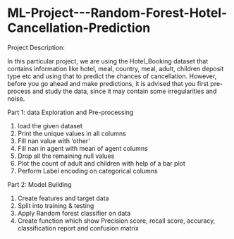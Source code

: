 # ML-Project---Random-Forest-Hotel-Cancellation-Prediction
Project Description:

In this particular project, we are using the Hotel_Booking dataset that contains information like hotel, meal, country, meal, adult, children deposit type etc and using that to predict the chances of cancellation.
However, before you go ahead and make predictions, it is advised that you first pre-process and study the data, since it may contain some irregularities and noise.

Part 1: data Exploration and Pre-processing

1) load the given dataset 
2) Print the unique values in all columns
3) Fill nan value with ‘other’
4) Fill nan in agent with mean of agent columns
5) Drop all the remaining null values
6) Plot the count of adult and children with help of a bar plot
7) Perform Label encoding on categorical columns

Part 2:  Model Building

1. Create features and target data
2. Split into training & testing
3. Apply Random forest classifier on data
4. Create function which show Precision score, recall score, accuracy, classification report and confusion matrix
